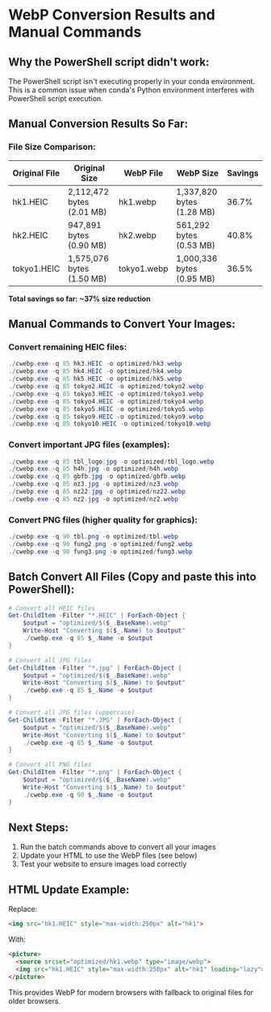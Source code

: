 # WebP Conversion Results and Manual Commands

## Why the PowerShell script didn't work:
The PowerShell script isn't executing properly in your conda environment. This is a common issue when conda's Python environment interferes with PowerShell script execution.

## Manual Conversion Results So Far:

### File Size Comparison:
| Original File | Original Size | WebP File | WebP Size | Savings |
|---------------|---------------|-----------|-----------|---------|
| hk1.HEIC | 2,112,472 bytes (2.01 MB) | hk1.webp | 1,337,820 bytes (1.28 MB) | 36.7% |
| hk2.HEIC | 947,891 bytes (0.90 MB) | hk2.webp | 561,292 bytes (0.53 MB) | 40.8% |
| tokyo1.HEIC | 1,575,076 bytes (1.50 MB) | tokyo1.webp | 1,000,336 bytes (0.95 MB) | 36.5% |

**Total savings so far: ~37% size reduction**

## Manual Commands to Convert Your Images:

### Convert remaining HEIC files:
```powershell
./cwebp.exe -q 85 hk3.HEIC -o optimized/hk3.webp
./cwebp.exe -q 85 hk4.HEIC -o optimized/hk4.webp
./cwebp.exe -q 85 hk5.HEIC -o optimized/hk5.webp
./cwebp.exe -q 85 tokyo2.HEIC -o optimized/tokyo2.webp
./cwebp.exe -q 85 tokyo3.HEIC -o optimized/tokyo3.webp
./cwebp.exe -q 85 tokyo4.HEIC -o optimized/tokyo4.webp
./cwebp.exe -q 85 tokyo5.HEIC -o optimized/tokyo5.webp
./cwebp.exe -q 85 tokyo9.HEIC -o optimized/tokyo9.webp
./cwebp.exe -q 85 tokyo10.HEIC -o optimized/tokyo10.webp
```

### Convert important JPG files (examples):
```powershell
./cwebp.exe -q 85 tbl_logo.jpg -o optimized/tbl_logo.webp
./cwebp.exe -q 85 h4h.jpg -o optimized/h4h.webp
./cwebp.exe -q 85 gbfb.jpg -o optimized/gbfb.webp
./cwebp.exe -q 85 nz3.jpg -o optimized/nz3.webp
./cwebp.exe -q 85 nz22.jpg -o optimized/nz22.webp
./cwebp.exe -q 85 nz2.jpg -o optimized/nz2.webp
```

### Convert PNG files (higher quality for graphics):
```powershell
./cwebp.exe -q 90 tbl.png -o optimized/tbl.webp
./cwebp.exe -q 90 fung2.png -o optimized/fung2.webp
./cwebp.exe -q 90 fung3.png -o optimized/fung3.webp
```

## Batch Convert All Files (Copy and paste this into PowerShell):

```powershell
# Convert all HEIC files
Get-ChildItem -Filter "*.HEIC" | ForEach-Object { 
    $output = "optimized/$($_.BaseName).webp"
    Write-Host "Converting $($_.Name) to $output"
    ./cwebp.exe -q 85 $_.Name -o $output
}

# Convert all JPG files
Get-ChildItem -Filter "*.jpg" | ForEach-Object { 
    $output = "optimized/$($_.BaseName).webp"
    Write-Host "Converting $($_.Name) to $output"
    ./cwebp.exe -q 85 $_.Name -o $output
}

# Convert all JPG files (uppercase)
Get-ChildItem -Filter "*.JPG" | ForEach-Object { 
    $output = "optimized/$($_.BaseName).webp"
    Write-Host "Converting $($_.Name) to $output"
    ./cwebp.exe -q 85 $_.Name -o $output
}

# Convert all PNG files
Get-ChildItem -Filter "*.png" | ForEach-Object { 
    $output = "optimized/$($_.BaseName).webp"
    Write-Host "Converting $($_.Name) to $output"
    ./cwebp.exe -q 90 $_.Name -o $output
}
```

## Next Steps:
1. Run the batch commands above to convert all your images
2. Update your HTML to use the WebP files (see below)
3. Test your website to ensure images load correctly

## HTML Update Example:
Replace:
```html
<img src="hk1.HEIC" style="max-width:250px" alt="hk1">
```

With:
```html
<picture>
  <source srcset="optimized/hk1.webp" type="image/webp">
  <img src="hk1.HEIC" style="max-width:250px" alt="hk1" loading="lazy">
</picture>
```

This provides WebP for modern browsers with fallback to original files for older browsers.
